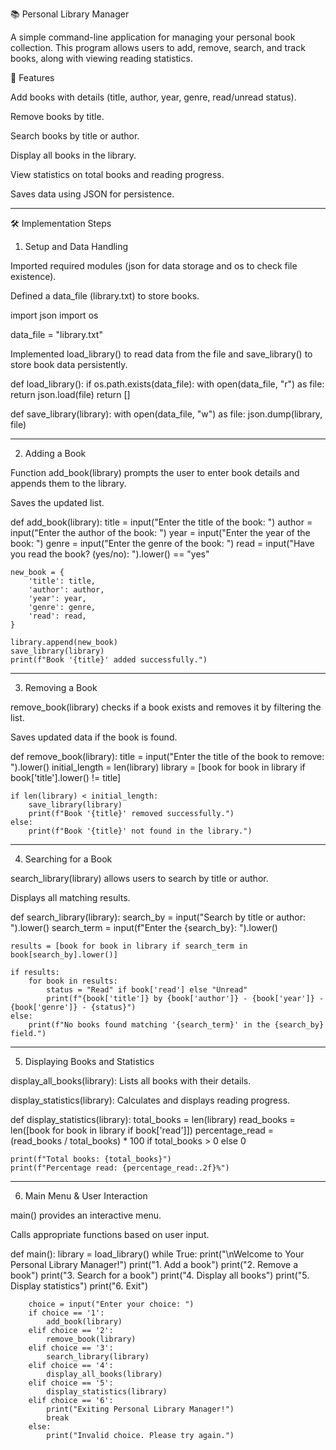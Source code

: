 📚 Personal Library Manager

A simple command-line application for managing your personal book collection. This program allows users to add, remove, search, and track books, along with viewing reading statistics.

🔧 Features

Add books with details (title, author, year, genre, read/unread status).

Remove books by title.

Search books by title or author.

Display all books in the library.

View statistics on total books and reading progress.

Saves data using JSON for persistence.



---

🛠 Implementation Steps

1. Setup and Data Handling

Imported required modules (json for data storage and os to check file existence).

Defined a data_file (library.txt) to store books.


import json
import os

data_file = "library.txt"

Implemented load_library() to read data from the file and save_library() to store book data persistently.


def load_library():
    if os.path.exists(data_file):
        with open(data_file, "r") as file:
            return json.load(file)
    return []

def save_library(library):
    with open(data_file, "w") as file:
        json.dump(library, file)


---

2. Adding a Book

Function add_book(library) prompts the user to enter book details and appends them to the library.

Saves the updated list.


def add_book(library):
    title = input("Enter the title of the book: ")
    author = input("Enter the author of the book: ")
    year = input("Enter the year of the book: ")
    genre = input("Enter the genre of the book: ")
    read = input("Have you read the book? (yes/no): ").lower() == "yes"

    new_book = {
        'title': title,
        'author': author,
        'year': year,
        'genre': genre,
        'read': read,
    }

    library.append(new_book)
    save_library(library)
    print(f"Book '{title}' added successfully.")


---

3. Removing a Book

remove_book(library) checks if a book exists and removes it by filtering the list.

Saves updated data if the book is found.


def remove_book(library):
    title = input("Enter the title of the book to remove: ").lower()
    initial_length = len(library)
    library = [book for book in library if book['title'].lower() != title]
    
    if len(library) < initial_length:
        save_library(library)
        print(f"Book '{title}' removed successfully.")
    else:
        print(f"Book '{title}' not found in the library.")


---

4. Searching for a Book

search_library(library) allows users to search by title or author.

Displays all matching results.


def search_library(library):
    search_by = input("Search by title or author: ").lower()
    search_term = input(f"Enter the {search_by}: ").lower()

    results = [book for book in library if search_term in book[search_by].lower()]
    
    if results:
        for book in results:
            status = "Read" if book['read'] else "Unread"
            print(f"{book['title']} by {book['author']} - {book['year']} - {book['genre']} - {status}")
    else:
        print(f"No books found matching '{search_term}' in the {search_by} field.")


---

5. Displaying Books and Statistics

display_all_books(library): Lists all books with their details.

display_statistics(library): Calculates and displays reading progress.


def display_statistics(library):
    total_books = len(library)
    read_books = len([book for book in library if book['read']])
    percentage_read = (read_books / total_books) * 100 if total_books > 0 else 0

    print(f"Total books: {total_books}")
    print(f"Percentage read: {percentage_read:.2f}%")


---

6. Main Menu & User Interaction

main() provides an interactive menu.

Calls appropriate functions based on user input.


def main():
    library = load_library()
    while True:
        print("\nWelcome to Your Personal Library Manager!")
        print("1. Add a book")
        print("2. Remove a book")
        print("3. Search for a book")
        print("4. Display all books")
        print("5. Display statistics")
        print("6. Exit")

        choice = input("Enter your choice: ")
        if choice == '1':
            add_book(library)
        elif choice == '2':
            remove_book(library)
        elif choice == '3':
            search_library(library)
        elif choice == '4':
            display_all_books(library)
        elif choice == '5':
            display_statistics(library)
        elif choice == '6':
            print("Exiting Personal Library Manager!")
            break
        else:
            print("Invalid choice. Please try again.")




